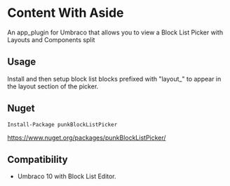 # Content With Aside

An app_plugin for Umbraco that allows you to view a Block List Picker with Layouts and Components split

## Usage 

Install and then setup block list blocks prefixed with "layout_" to appear in the layout section of the picker. 

## Nuget

`Install-Package punkBlockListPicker`

https://www.nuget.org/packages/punkBlockListPicker/

## Compatibility

- Umbraco 10 with Block List Editor.
